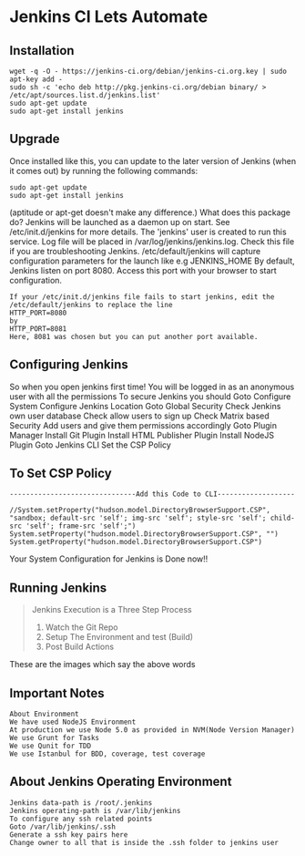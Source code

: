 # Jenkins CI Lets Automate
## Installation
```
wget -q -O - https://jenkins-ci.org/debian/jenkins-ci.org.key | sudo apt-key add -
sudo sh -c 'echo deb http://pkg.jenkins-ci.org/debian binary/ > /etc/apt/sources.list.d/jenkins.list'
sudo apt-get update
sudo apt-get install jenkins
```

## Upgrade
Once installed like this, you can update to the later version of Jenkins (when it comes out) by running the following commands:
```
sudo apt-get update
sudo apt-get install jenkins
```


(aptitude or apt-get doesn't make any difference.)
What does this package do?
Jenkins will be launched as a daemon up on start. See /etc/init.d/jenkins for more details.
The 'jenkins' user is created to run this service.
Log file will be placed in /var/log/jenkins/jenkins.log. Check this file if you are troubleshooting Jenkins.
/etc/default/jenkins will capture configuration parameters for the launch like e.g JENKINS_HOME
By default, Jenkins listen on port 8080. Access this port with your browser to start configuration.



```
If your /etc/init.d/jenkins file fails to start jenkins, edit the /etc/default/jenkins to replace the line
HTTP_PORT=8080
by
HTTP_PORT=8081
Here, 8081 was chosen but you can put another port available.
```
## Configuring Jenkins

So when you open jenkins first time! You will be logged in as an anonymous user with all the permissions
To secure Jenkins you should
Goto Configure System
Configure Jenkins Location
Goto Global Security
Check Jenkins own user database
Check allow users to sign up
Check Matrix based Security
Add users and give them permissions accordingly
Goto Plugin Manager
Install Git Plugin
Install HTML Publisher Plugin
Install NodeJS Plugin
Goto Jenkins CLI
Set the CSP Policy
## To Set CSP Policy
```
-------------------------------Add this Code to CLI-------------------

//System.setProperty("hudson.model.DirectoryBrowserSupport.CSP", "sandbox; default-src 'self'; img-src 'self'; style-src 'self'; child-src 'self'; frame-src 'self';")
System.setProperty("hudson.model.DirectoryBrowserSupport.CSP", "")
System.getProperty("hudson.model.DirectoryBrowserSupport.CSP")
```


Your System Configuration for Jenkins is Done now!!
## Running Jenkins

> Jenkins Execution is a Three Step Process
> 1. Watch the Git Repo
> 2. Setup The Environment and test (Build)
> 3. Post Build Actions



These are the images which say the above words








## Important Notes
```
About Environment
We have used NodeJS Environment 
At production we use Node 5.0 as provided in NVM(Node Version Manager)
We use Grunt for Tasks 
We use Qunit for TDD
We use Istanbul for BDD, coverage, test coverage
```

## About Jenkins Operating Environment
```
Jenkins data-path is /root/.jenkins
Jenkins operating-path is /var/lib/jenkins
To configure any ssh related points
Goto /var/lib/jenkins/.ssh
Generate a ssh key pairs here
Change owner to all that is inside the .ssh folder to jenkins user
```



